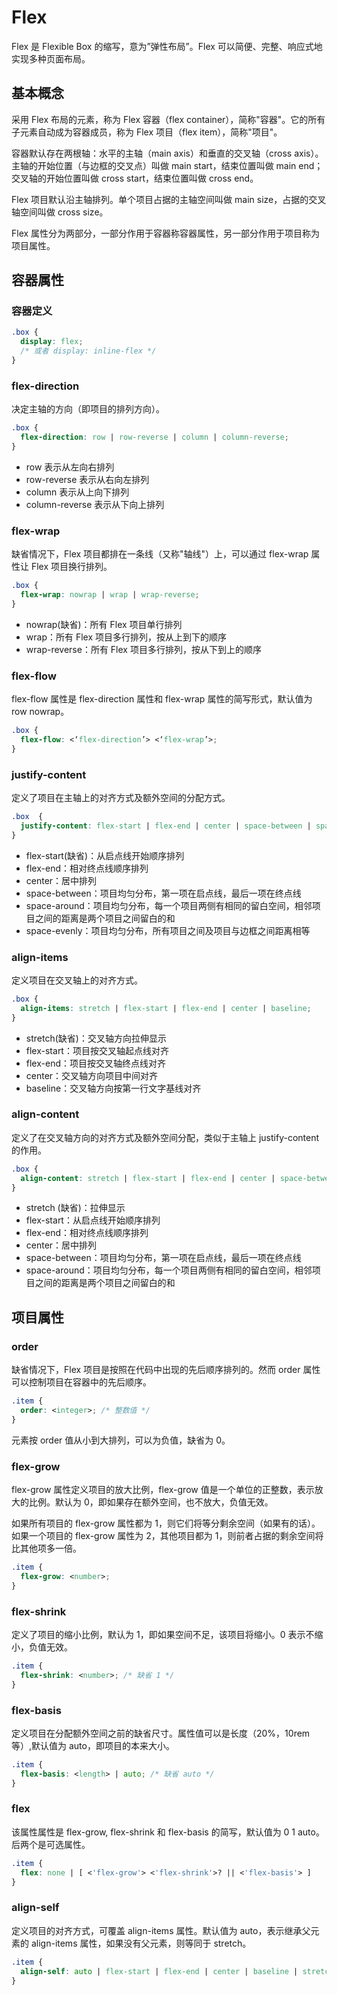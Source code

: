 # Flex
Flex 是 Flexible Box 的缩写，意为”弹性布局”。Flex 可以简便、完整、响应式地实现多种页面布局。

## 基本概念
采用 Flex 布局的元素，称为 Flex 容器（flex container），简称"容器"。它的所有子元素自动成为容器成员，称为 Flex 项目（flex item），简称"项目"。

容器默认存在两根轴：水平的主轴（main axis）和垂直的交叉轴（cross axis）。主轴的开始位置（与边框的交叉点）叫做 main start，结束位置叫做 main end；交叉轴的开始位置叫做 cross start，结束位置叫做 cross end。

Flex 项目默认沿主轴排列。单个项目占据的主轴空间叫做 main size，占据的交叉轴空间叫做 cross size。

Flex 属性分为两部分，一部分作用于容器称容器属性，另一部分作用于项目称为项目属性。

## 容器属性
### 容器定义
``` css
.box {
  display: flex; 
  /* 或者 display: inline-flex */
}
```

### flex-direction
决定主轴的方向（即项目的排列方向）。

``` css
.box {
  flex-direction: row | row-reverse | column | column-reverse;
}
```

* row 表示从左向右排列
* row-reverse 表示从右向左排列
* column 表示从上向下排列
* column-reverse 表示从下向上排列

### flex-wrap
缺省情况下，Flex 项目都排在一条线（又称"轴线"）上，可以通过 flex-wrap 属性让 Flex 项目换行排列。

``` css
.box {
  flex-wrap: nowrap | wrap | wrap-reverse;
}
```

* nowrap(缺省)：所有 Flex 项目单行排列
* wrap：所有 Flex 项目多行排列，按从上到下的顺序
* wrap-reverse：所有 Flex 项目多行排列，按从下到上的顺序

### flex-flow
flex-flow 属性是 flex-direction 属性和 flex-wrap 属性的简写形式，默认值为 row nowrap。

``` css
.box {
  flex-flow: <‘flex-direction’> <‘flex-wrap’>;
}
```

### justify-content
定义了项目在主轴上的对齐方式及额外空间的分配方式。

``` css
.box  {
  justify-content: flex-start | flex-end | center | space-between | space-around | space-evenly;
}
```

* flex-start(缺省)：从启点线开始顺序排列
* flex-end：相对终点线顺序排列
* center：居中排列
* space-between：项目均匀分布，第一项在启点线，最后一项在终点线
* space-around：项目均匀分布，每一个项目两侧有相同的留白空间，相邻项目之间的距离是两个项目之间留白的和
* space-evenly：项目均匀分布，所有项目之间及项目与边框之间距离相等

### align-items
定义项目在交叉轴上的对齐方式。

``` css
.box {
  align-items: stretch | flex-start | flex-end | center | baseline;
}
```

* stretch(缺省)：交叉轴方向拉伸显示
* flex-start：项目按交叉轴起点线对齐
* flex-end：项目按交叉轴终点线对齐
* center：交叉轴方向项目中间对齐
* baseline：交叉轴方向按第一行文字基线对齐

### align-content
定义了在交叉轴方向的对齐方式及额外空间分配，类似于主轴上 justify-content 的作用。

``` css
.box {
  align-content: stretch | flex-start | flex-end | center | space-between | space-around ;
}
```

* stretch (缺省)：拉伸显示
* flex-start：从启点线开始顺序排列
* flex-end：相对终点线顺序排列
* center：居中排列
* space-between：项目均匀分布，第一项在启点线，最后一项在终点线
* space-around：项目均匀分布，每一个项目两侧有相同的留白空间，相邻项目之间的距离是两个项目之间留白的和

## 项目属性
### order
缺省情况下，Flex 项目是按照在代码中出现的先后顺序排列的。然而 order 属性可以控制项目在容器中的先后顺序。

``` css
.item {
  order: <integer>; /* 整数值 */
}
```

元素按 order 值从小到大排列，可以为负值，缺省为 0。

### flex-grow
flex-grow 属性定义项目的放大比例，flex-grow 值是一个单位的正整数，表示放大的比例。默认为 0，即如果存在额外空间，也不放大，负值无效。

如果所有项目的 flex-grow 属性都为 1，则它们将等分剩余空间（如果有的话）。如果一个项目的 flex-grow 属性为 2，其他项目都为 1，则前者占据的剩余空间将比其他项多一倍。

``` css
.item {
  flex-grow: <number>;
}
```

### flex-shrink
定义了项目的缩小比例，默认为 1，即如果空间不足，该项目将缩小。0 表示不缩小，负值无效。

``` css
.item {
  flex-shrink: <number>; /* 缺省 1 */
}
```

### flex-basis
定义项目在分配额外空间之前的缺省尺寸。属性值可以是长度（20%，10rem 等）,默认值为 auto，即项目的本来大小。

``` css
.item {
  flex-basis: <length> | auto; /* 缺省 auto */
}
```

### flex
该属性属性是 flex-grow, flex-shrink 和 flex-basis 的简写，默认值为 0 1 auto。后两个是可选属性。

``` css
.item {
  flex: none | [ <'flex-grow'> <'flex-shrink'>? || <'flex-basis'> ]
}
```

### align-self
定义项目的对齐方式，可覆盖 align-items 属性。默认值为 auto，表示继承父元素的 align-items 属性，如果没有父元素，则等同于 stretch。

``` css
.item {
  align-self: auto | flex-start | flex-end | center | baseline | stretch;
}
```
